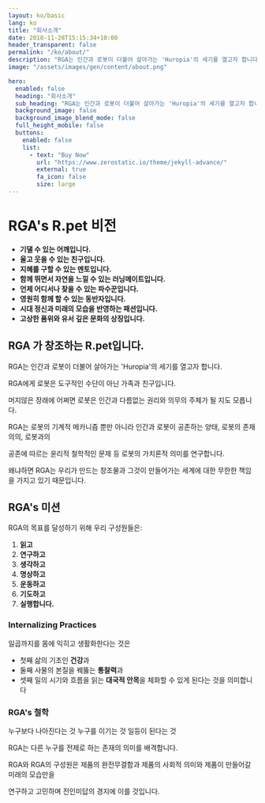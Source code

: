 ```yaml
---
layout: ko/basic
lang: ko
title: "회사소개"
date: 2018-11-28T15:15:34+10:00
header_transparent: false
permalink: "/ko/about/"
description: "RGA는 인간과 로봇이 더불어 살아가는 'Huropia'의 세기를 열고자 합니다.<br>RGA에게 로봇은 도구적인 수단이 아닌<br>가족과 친구입니다."
image: "/assets/images/gen/content/about.png"

hero:
  enabled: false
  heading: "회사소개"
  sub_heading: "RGA는 인간과 로봇이 더불어 살아가는 'Huropia'의 세기를 열고자 합니다.<br>RGA에게 로봇은 도구적인 수단이 아닌<br>가족과 친구입니다."
  background_image: false
  background_image_blend_mode: false
  full_height_mobile: false
  buttons:
    enabled: false
    list:
      - text: "Buy Now"
        url: "https://www.zerostatic.io/theme/jekyll-advance/"
        external: true
        fa_icon: false
        size: large
---
```



# RGA's R.pet 비전

- **기댈 수 있는 어깨입니다.**
- **울고 웃을 수 있는 친구입니다.**
- **지혜를 구할 수 있는 멘토입니다.**
- **함께 뛰면서 자연을 느낄 수 있는 러닝메이트입니다.**
- **언제 어디서나 찾을 수 있는 파수꾼입니다.**
- **영원히 함께 할 수 있는 동반자입니다.**
- **시대 정신과 미래의 모습을 반영하는 패션입니다.**
- **고상한 품위와 유서 깊은 문화의 상징입니다.**

## RGA 가 창조하는 R.pet입니다.

RGA는 인간과 로봇이 더불어 살아가는 'Huropia'의 세기를 열고자 합니다.

RGA에게 로봇은 도구적인 수단이 아닌 가족과 친구입니다.

머지않은 장래에 어쩌면 로봇은 인간과 다름없는 권리와 의무의 주체가 될 지도 모릅니다.

RGA는 로봇의 기계적 메카니즘 뿐만 아니라 인간과 로봇이 공존하는 양태, 로봇의 존재 의의, 로봇과의

공존에 따르는 윤리적 철학적인 문제 등 로봇의 가치론적 의미를 연구합니다.

왜냐하면 RGA는 우리가 만드는 창조물과 그것이 만들어가는 세계에 대한 무한한 책임을 가지고 있기 때문입니다.

## RGA's 미션 

RGA의 목표를 달성하기 위해 우리 구성원들은:

1. **읽고**
2. **연구하고**
3. **생각하고**
4. **명상하고**
5. **운동하고**
6. **기도하고**
7. **실행합니다.**

### Internalizing Practices

일곱까지를 몸에 익히고 생활화한다는 것은 

- 첫째 삶의 기초인 **건강**과
- 둘째 사물의 본질을 꿰뚫는 **통찰력**과
- 셋째 일의 시기와 흐름을 읽는 **대국적 안목**을 체화할 수 있게 된다는 것을 의미합니다

### RGA's 철학

누구보다 나아진다는 것 누구를 이기는 것 일등이 된다는 것

RGA는 다른 누구를 전제로 하는 존재의 의미를 배격합니다.

RGA와 RGA의 구성원은 제품의 완전무결함과 제품의 사회적 의미와 제품이 만들어갈 미래의 모습만을

연구하고 고민하며 전인미답의 경지에 이를 것입니다.

